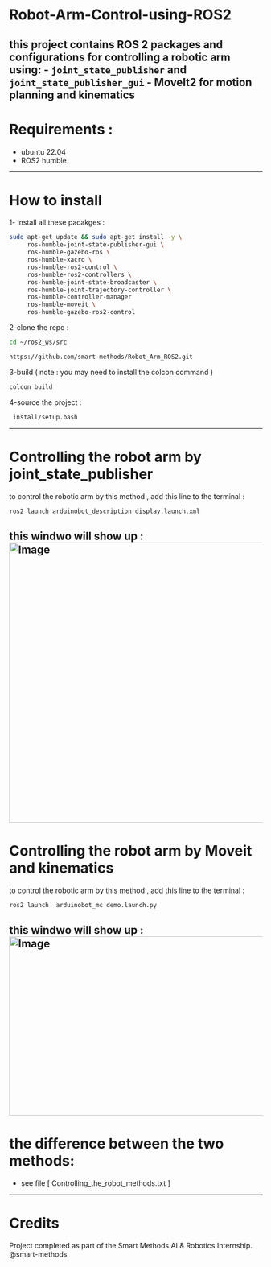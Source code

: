 # Robot-Arm-Control-using-ROS2
this project contains ROS 2 packages and configurations for controlling a robotic arm using:  - `joint_state_publisher` and `joint_state_publisher_gui` - MoveIt2 for motion planning and kinematics
---

# Requirements :

-  ubuntu 22.04
-  ROS2 humble

---
# How to install
1- install all these pacakges :
```bash
sudo apt-get update && sudo apt-get install -y \
     ros-humble-joint-state-publisher-gui \
     ros-humble-gazebo-ros \
     ros-humble-xacro \
     ros-humble-ros2-control \
     ros-humble-ros2-controllers \
     ros-humble-joint-state-broadcaster \
     ros-humble-joint-trajectory-controller \
     ros-humble-controller-manager
     ros-humble-moveit \
     ros-humble-gazebo-ros2-control
```
2-clone the repo :
```bash
cd ~/ros2_ws/src
```
```bash
https://github.com/smart-methods/Robot_Arm_ROS2.git
```
3-build ( note : you may need to install the colcon command )
```bash
colcon build
```
4-source the project :
```bash
 install/setup.bash
```
---
# Controlling the robot arm by joint_state_publisher
to control the robotic arm by this method , add this line to the terminal :
```bash
ros2 launch arduinobot_description display.launch.xml
```
this windwo will show up : 
<img width="920" height="557" alt="Image" src="https://github.com/user-attachments/assets/96d37d06-71a3-43d8-9c47-df918f425114" />
---
# Controlling the robot arm by Moveit and kinematics
to control the robotic arm by this method , add this line to the terminal :
```bash
ros2 launch  arduinobot_mc demo.launch.py
```
this windwo will show up : 
<img width="1120" height="356" alt="Image" src="https://github.com/user-attachments/assets/c5dc7e24-f836-4cf9-bd7d-828458e2299f" />
---
# the difference between the two methods:
- see file [ Controlling_the_robot_methods.txt ]
---
# Credits
Project completed as part of the Smart Methods AI & Robotics Internship. @smart-methods
